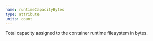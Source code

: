 ```yaml
---
name: runtimeCapacityBytes
type: attribute
units: count
---
```


Total capacity assigned to the container runtime filesystem in bytes.
